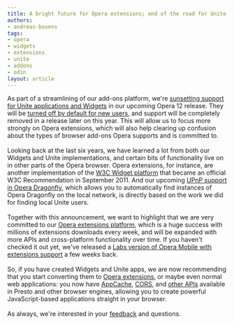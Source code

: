 ```yaml
---
title: A bright future for Opera extensions; end of the road for Unite apps and Widgets
authors:
- andreas-bovens
tags:
- opera
- widgets
- extensions
- unite
- addons
- odin
layout: article
---
```

As part of a streamlining of our add-ons platform, we&#39;re <a href="http://my.opera.com/addons/blog/2012/04/24/sunsetting-unite-and-widgets">sunsetting support for Unite applications and Widgets</a> in our upcoming Opera 12 release. They will be <a href="http://my.opera.com/desktopteam/blog/2012/04/24/increased-focus-on-opera-extensions-and-ending-support-for-unite-widgets-voice">turned off by default for new users</a>, and support will be completely removed in a release later on this year. This will allow us to focus more strongly on Opera extensions, which will also help clearing up confusion about the types of browser add-ons Opera supports and is committed to. <br/><br/>Looking back at the last six years, we have learned a lot from both our Widgets and Unite implementations, and certain bits of functionality live on in other parts of the Opera browser. Opera extensions, for instance, are another implementation of the <a href="http://www.w3.org/TR/widgets/">W3C Widget platform</a> that became an official W3C Recommendation in September 2011. And our upcoming <a href="http://my.opera.com/dragonfly/blog/2012/04/13/early-look-at-upcoming-features-pretty-print-function-return-values-upnp">UPnP support in Opera Dragonfly</a>, which allows you to automatically find instances of Opera Dragonfly on the local network, is directly based on the work we did for finding local Unite users.<br/><br/>Together with this announcement, we want to highlight that we are very committed to our <a href="http://dev.opera.com/addons/extensions/">Opera extensions platform</a>, which is a huge success with millions of extensions downloads every week, and will be expanded with more APIs and cross-platform functionality over time. If you haven&#39;t checked it out yet, we&#39;ve released a <a href="http://dev.opera.com/articles/view/extensions-opera-mobile-labs/">Labs version of Opera Mobile with extensions support</a> a few weeks back.<br/><br/>So, if you have created Widgets and Unite apps, we are now recommending that you start converting them to <a href="http://dev.opera.com/addons/extensions/">Opera extensions</a>, or maybe even normal web applications: you now have <a href="http://dev.opera.com/articles/view/offline-applications-html5-appcache/">AppCache</a>, <a href="http://dev.opera.com/articles/view/dom-access-control-using-cross-origin-resource-sharing/">CORS</a>, and <a href="http://dev.opera.com/web">other APIs</a> available in Presto and other browser engines, allowing you to create powerful JavaScript-based applications straight in your browser.<br/><br/>As always, we&#39;re interested in your <a href="http://my.opera.com/community/forums/topic.dml?id=1374852">feedback</a> and questions.
